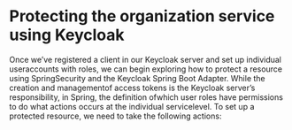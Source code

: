 # Protecting the organization service using Keycloak

Once we’ve registered a client in our Keycloak server and set up individual useraccounts with roles, we can begin exploring how to protect a resource using SpringSecurity and the Keycloak Spring Boot Adapter. While the creation and managementof access tokens is the Keycloak server’s responsibility, in Spring, the definition ofwhich user roles have permissions to do what actions occurs at the individual servicelevel. To set up a protected resource, we need to take the following actions:
